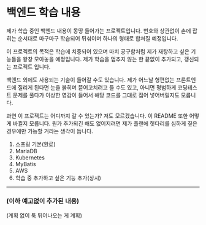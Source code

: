 # 백엔드 학습 내용
 
제가 학습 중인 백엔드 내용이 몽땅 들어가는 프로젝트입니다.
번호와 상관없이 손에 잡히는 순서대로 마구마구 학습되어 뒤섞이며 하나의 형태로
합쳐질 예정입니다.

이 프로젝트의 목적은 학습에 치중되어 있으며 마치 공구함처럼 제가 재탕하고 싶은 기능들을
왕창 모아놓을 예정입니다. 제가 학습을 멈추지 않는 한 끝없이 추가되고,
갱신되는 프로젝트 입니다.

백엔드 외에도 사용되는 기술이 들어갈 수도 있습니다. 제가 어느날 형편없는 프론트엔드에
질리게 된다면 눈을 붉히며 뜯어고치려고 들 수도 있고, 아니면 평범하게 코딩테스트
문제를 풀다가 이상한 영감이 들어서 해당 코드를 그대로 집어 넣어버릴지도 모릅니다.

과연 이 프로젝트는 어디까지 갈 수 있는가? 저도 모르겠습니다.
이 README 또한 어떻게 바뀔지 모릅니다. 뭔가 추가되긴 해도 없어지려면 제가 플랜에 헛다리를
심하게 짚은 경우에만 가능할 거라는 생각이 듭니다.


1. 스프링 기본(완료)
2. MariaDB
3. Kubernetes
4. MyBatis
5. AWS
6. 학습 중 추가하고 싶은 기능 추가(상시)

---
### (이하 예고없이 추가된 내용)

(계획 없이 툭 튀어나오는 게 계획)
